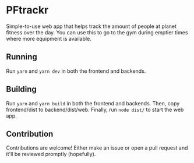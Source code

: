 # PFtrackr

Simple-to-use web app that helps track the amount of people at planet fitness over the day. You can use this to go to the gym during emptier times where more equipment is available.

## Running

Run `yarn` and `yarn dev` in both the frontend and backends.

## Building

Run `yarn` and `yarn build` in both the frontend and backends. Then, copy frontend/dist to backend/dist/web. Finally, run `node dist/` to start the web app.

## Contribution

Contributions are welcome! Either make an issue or open a pull request and it'll be reviewed promptly (hopefully).
